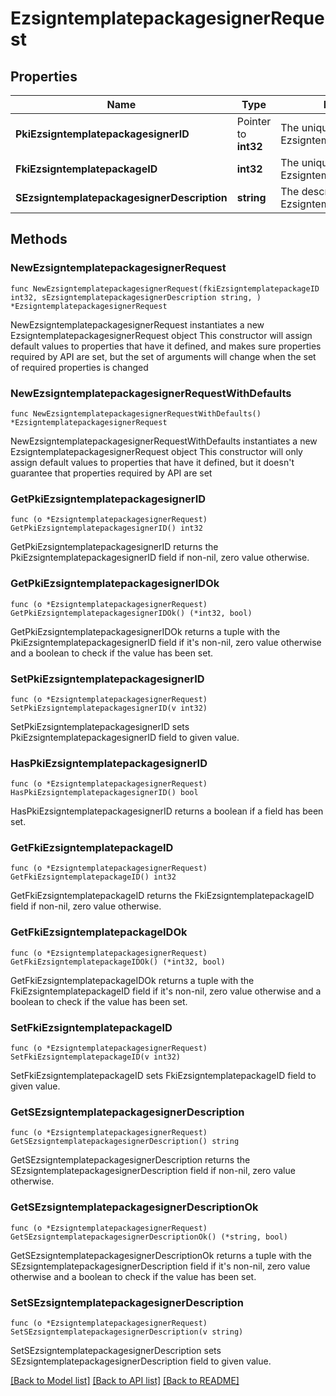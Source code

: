 # EzsigntemplatepackagesignerRequest

## Properties

Name | Type | Description | Notes
------------ | ------------- | ------------- | -------------
**PkiEzsigntemplatepackagesignerID** | Pointer to **int32** | The unique ID of the Ezsigntemplatepackagesigner | [optional] 
**FkiEzsigntemplatepackageID** | **int32** | The unique ID of the Ezsigntemplatepackage | 
**SEzsigntemplatepackagesignerDescription** | **string** | The description of the Ezsigntemplatepackagesigner | 

## Methods

### NewEzsigntemplatepackagesignerRequest

`func NewEzsigntemplatepackagesignerRequest(fkiEzsigntemplatepackageID int32, sEzsigntemplatepackagesignerDescription string, ) *EzsigntemplatepackagesignerRequest`

NewEzsigntemplatepackagesignerRequest instantiates a new EzsigntemplatepackagesignerRequest object
This constructor will assign default values to properties that have it defined,
and makes sure properties required by API are set, but the set of arguments
will change when the set of required properties is changed

### NewEzsigntemplatepackagesignerRequestWithDefaults

`func NewEzsigntemplatepackagesignerRequestWithDefaults() *EzsigntemplatepackagesignerRequest`

NewEzsigntemplatepackagesignerRequestWithDefaults instantiates a new EzsigntemplatepackagesignerRequest object
This constructor will only assign default values to properties that have it defined,
but it doesn't guarantee that properties required by API are set

### GetPkiEzsigntemplatepackagesignerID

`func (o *EzsigntemplatepackagesignerRequest) GetPkiEzsigntemplatepackagesignerID() int32`

GetPkiEzsigntemplatepackagesignerID returns the PkiEzsigntemplatepackagesignerID field if non-nil, zero value otherwise.

### GetPkiEzsigntemplatepackagesignerIDOk

`func (o *EzsigntemplatepackagesignerRequest) GetPkiEzsigntemplatepackagesignerIDOk() (*int32, bool)`

GetPkiEzsigntemplatepackagesignerIDOk returns a tuple with the PkiEzsigntemplatepackagesignerID field if it's non-nil, zero value otherwise
and a boolean to check if the value has been set.

### SetPkiEzsigntemplatepackagesignerID

`func (o *EzsigntemplatepackagesignerRequest) SetPkiEzsigntemplatepackagesignerID(v int32)`

SetPkiEzsigntemplatepackagesignerID sets PkiEzsigntemplatepackagesignerID field to given value.

### HasPkiEzsigntemplatepackagesignerID

`func (o *EzsigntemplatepackagesignerRequest) HasPkiEzsigntemplatepackagesignerID() bool`

HasPkiEzsigntemplatepackagesignerID returns a boolean if a field has been set.

### GetFkiEzsigntemplatepackageID

`func (o *EzsigntemplatepackagesignerRequest) GetFkiEzsigntemplatepackageID() int32`

GetFkiEzsigntemplatepackageID returns the FkiEzsigntemplatepackageID field if non-nil, zero value otherwise.

### GetFkiEzsigntemplatepackageIDOk

`func (o *EzsigntemplatepackagesignerRequest) GetFkiEzsigntemplatepackageIDOk() (*int32, bool)`

GetFkiEzsigntemplatepackageIDOk returns a tuple with the FkiEzsigntemplatepackageID field if it's non-nil, zero value otherwise
and a boolean to check if the value has been set.

### SetFkiEzsigntemplatepackageID

`func (o *EzsigntemplatepackagesignerRequest) SetFkiEzsigntemplatepackageID(v int32)`

SetFkiEzsigntemplatepackageID sets FkiEzsigntemplatepackageID field to given value.


### GetSEzsigntemplatepackagesignerDescription

`func (o *EzsigntemplatepackagesignerRequest) GetSEzsigntemplatepackagesignerDescription() string`

GetSEzsigntemplatepackagesignerDescription returns the SEzsigntemplatepackagesignerDescription field if non-nil, zero value otherwise.

### GetSEzsigntemplatepackagesignerDescriptionOk

`func (o *EzsigntemplatepackagesignerRequest) GetSEzsigntemplatepackagesignerDescriptionOk() (*string, bool)`

GetSEzsigntemplatepackagesignerDescriptionOk returns a tuple with the SEzsigntemplatepackagesignerDescription field if it's non-nil, zero value otherwise
and a boolean to check if the value has been set.

### SetSEzsigntemplatepackagesignerDescription

`func (o *EzsigntemplatepackagesignerRequest) SetSEzsigntemplatepackagesignerDescription(v string)`

SetSEzsigntemplatepackagesignerDescription sets SEzsigntemplatepackagesignerDescription field to given value.



[[Back to Model list]](../README.md#documentation-for-models) [[Back to API list]](../README.md#documentation-for-api-endpoints) [[Back to README]](../README.md)


